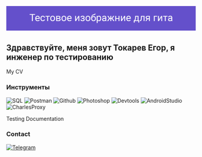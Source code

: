 ![Header](https://github.com/TokarevEgor/TokarevEgor/blob/main/assets/image_for_git_1.png)

## Здравствуйте, меня зовут Токарев Егор, я инженер по тестированию

My CV

### Инструменты
![SQL](https://img.shields.io/badge/-SQL-000000?style=for-the-badge&logo=MySQL&logoColor=006699)
![Postman](https://img.shields.io/badge/-Postman-000000?style=for-the-badge&logo=Postman&logoColor=ff6633)
![Github](https://img.shields.io/badge/-Github-000000?style=for-the-badge&logo=Github&logoColor=ffffff)
![Photoshop](https://img.shields.io/badge/-Photoshop-000000?style=for-the-badge&logo=Photoshop&logoColor=3399ff)
![Devtools](https://img.shields.io/badge/-Devtools-000000?style=for-the-badge&logo=Devtools&logoColor=3366ff)
![AndroidStudio](https://img.shields.io/badge/-AndroidStudio-000000?style=for-the-badge&logo=AndroidStudio&logoColor=00cc66)
![CharlesProxy](https://img.shields.io/badge/-CharlesProxy-000000?style=for-the-badge&logo=CharlesProxy&logoColor=ccccff)

Testing Documentation

### Contact
[![Telegram](https://img.shields.io/badge/-Telegram-000000?style=for-the-badge&logo=Telegram&logoColor=27A0D9)](https://t.me/Tokarev_Egor)
